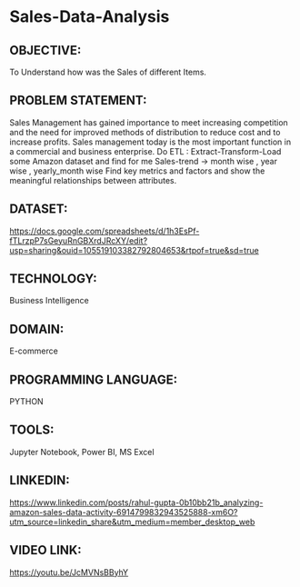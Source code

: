 # Sales-Data-Analysis
## OBJECTIVE:
To Understand how was the Sales of different Items. 
## PROBLEM STATEMENT: 
Sales Management has gained importance to meet increasing competition and the need
for improved methods of distribution to reduce cost and to increase profits. Sales
management today is the most important function in a commercial and business
enterprise.
Do ETL : Extract-Transform-Load some Amazon dataset and find for me
Sales-trend -> month wise , year wise , yearly_month wise
Find key metrics and factors and show the meaningful relationships between attributes.
## DATASET: 
https://docs.google.com/spreadsheets/d/1h3EsPf-fTLrzpP7sGeyuRnGBXrdJRcXY/edit?usp=sharing&ouid=105519103382792804653&rtpof=true&sd=true
## TECHNOLOGY:
Business Intelligence
## DOMAIN:
E-commerce
## PROGRAMMING LANGUAGE:
PYTHON
## TOOLS:
Jupyter Notebook, Power BI, MS Excel
## LINKEDIN: 
https://www.linkedin.com/posts/rahul-gupta-0b10bb21b_analyzing-amazon-sales-data-activity-6914799832943525888-xm6O?utm_source=linkedin_share&utm_medium=member_desktop_web
## VIDEO LINK:
https://youtu.be/JcMVNsBByhY
